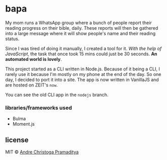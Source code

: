 # bapa

My mom runs a WhatsApp group where a bunch of people report their reading progress on their bible, daily. These reports will then be gathered into a large message where it will show people's name and their reading status.

Since I was tired of doing it manually, I created a tool for it. _With the help of JavaScript_, the task that once took 15 mins could just be 30 seconds. **An automated world is lovely**.

This project started as a CLI written in Node.js. Because of it being a CLI, I rarely use it because I'm mostly on my phone at the end of the day. So one day, I decided to port it into a site. The app is now written in VanillaJS and are hosted on ZEIT's `now`.

You can see the old CLI app in the `nodejs` branch.

### libraries/frameworks used

- Bulma
- Moment.js

## license

MIT © <a href="https://drepram.now.sh">Andre Christoga Pramaditya</a>
